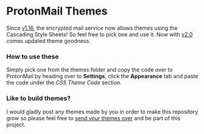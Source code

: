 # ProtonMail Themes
Since [v1.16](https://blog.protonmail.ch/protonmail-beta-v1-16-release-notes/), the encrypted mail service now allows themes using the Cascading Style Sheets! So feel free to pick one and use it. Now with [v2.0](https://blog.protonmail.ch/protonmail-beta-v2-0-release-notes/) comes updated theme goodness.

### How to use these
Simply pick one from the themes folder and copy the code over to ProtonMail by heading over to **Settings**, click the **Appearance** tab and paste the code under the *CSS Theme Code* section.


### Like to build themes?
I would gladly post any themes made by you in order to make this repository grow so please feel free to [send your themes over](http://www.csalmeida.com/) and be part of this project.

